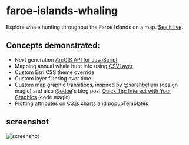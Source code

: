 # faroe-islands-whaling

Explore whale hunting throughout the Faroe Islands on a map. [See it live](https://jwasilgeo.github.io/faroe-islands-whaling/).

## Concepts demonstrated:
 * Next generation [ArcGIS API for JavaScript](https://developers.arcgis.com/javascript/)
 * Mapping annual whale hunt info using  [CSVLayer](https://developers.arcgis.com/javascript/latest/sample-code/layers-csv/index.html)
 * Custom Esri CSS theme override
 * Custom layer filtering over time
 * Custom map graphic transitions, inspired by [@sarahbellum](https://github.com/sarahbellum) (design magic) and also [@odoe](https://github.com/odoe)'s blog post [Quick Tip: Interact with Your Graphics](http://odoe.net/blog/quick-tip-interact-with-your-graphics/) (code magic)
 * Plotting attributes on [C3.js](http://c3js.org/) charts and popupTemplates

## screenshot
![screenshot](https://raw.github.com/jwasilgeo/faroe-islands-whaling/master/resources/faroe-islands-whaling.png)
